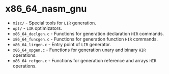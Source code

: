 # x86_64_nasm_gnu
- `misc/` - Special tools for `LIR` generation.
- `opt/` - `LIR` optimizators.
- `x86_64_declgen.c` - Functions for generation declaration `HIR` commands.
- `x86_64_funcgen.c` - Functions for generation function `HIR` commands.
- `x86_64_lirgen.c` - Entry point of `LIR` generator.
- `x86_64_opgen.c` - Functions for generation unary and binary `HIR` operations.
-  `x86_64_refgen.c` - Functions for generation reference and arrays `HIR` operations.